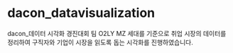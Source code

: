 # dacon_datavisualization
dacon_데이터 시각화 경진대회
팀 O2LY
MZ 세대를 기준으로 취업 시장의 데이터를 정리하여 구직자와 기업이 시장을 읽도록 돕는 시각화를 진행하였습니다.
